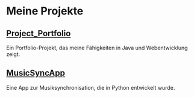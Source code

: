 # Meine Projekte

## [Project_Portfolio](https://github.com/djkhaled99/Project_Portfolio.git)
Ein Portfolio-Projekt, das meine Fähigkeiten in Java und Webentwicklung zeigt.

## [MusicSyncApp](https://github.com/pronixpriv01/MusicSyncApp.git)
Eine App zur Musiksynchronisation, die in Python entwickelt wurde.
